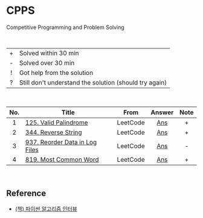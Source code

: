 # CPPS

Competitive Programming and Problem Solving

<br>

| | |
|:---:|---|
| + | Solved within 30 min
| - | Solved over 30 min
| ! | Got help from the solution
| ? | Still don't understand the solution (should try again)

<br>

| No. | Title                 | From | Answer | Note |
|:---:|-----------------------|:----:|:------:|:----:|
| 1 | [125. Valid Palindrome](https://leetcode.com/problems/valid-palindrome/) | LeetCode | [Ans](leetcode/0125.py) | + |
| 2 | [344. Reverse String](https://leetcode.com/problems/reverse-string/) | LeetCode | [Ans](leetcode/0344.py) | + |
| 3 | [937. Reorder Data in Log Files](https://leetcode.com/problems/reorder-data-in-log-files/) | LeetCode | [Ans](leetcode/0937.py) | - |
| 4 | [819. Most Common Word](https://leetcode.com/problems/most-common-word/) | LeetCode | [Ans](leetcode/0819.py) | + |

<br>

## Reference
- [(책) 파이썬 알고리즘 인터뷰](https://github.com/onlybooks/python-algorithm-interview)